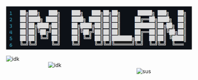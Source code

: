 <p align="center"> <img src="https://raw.githubusercontent.com/imMilanxdddd/imMilanxdddd/main/banner.png" alt="banner"> </p>
<img align="left" width="390" alt="idk" src="https://raw.githubusercontent.com/imMilanxdddd/imMilanxdddd/main/github-metrics.svg">
<img align="right" width="390" alt="idk" src="https://raw.githubusercontent.com/imMilanxdddd/imMilanxdddd/main/sec.svg">   

<img align="right" width="150" alt="sus" src="https://count.getloli.com/get/@:imMilanxddd?theme=rule34">
